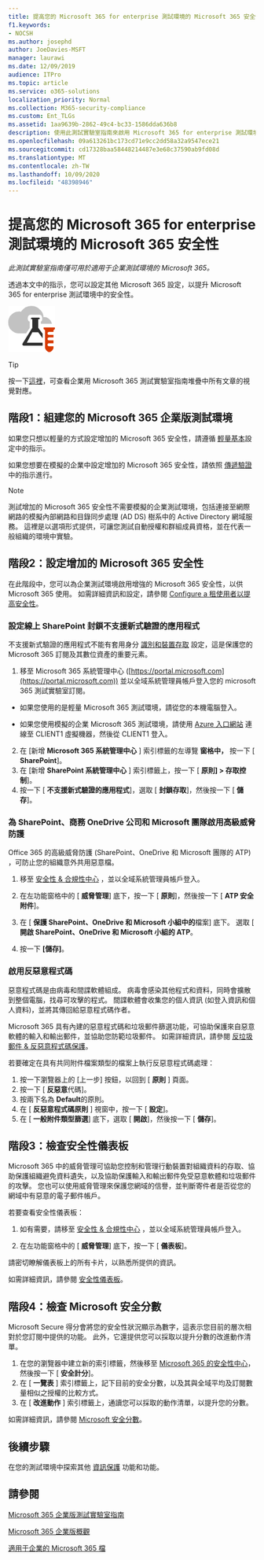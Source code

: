 ```yaml
---
title: 提高您的 Microsoft 365 for enterprise 測試環境的 Microsoft 365 安全性
f1.keywords:
- NOCSH
ms.author: josephd
author: JoeDavies-MSFT
manager: laurawi
ms.date: 12/09/2019
audience: ITPro
ms.topic: article
ms.service: o365-solutions
localization_priority: Normal
ms.collection: M365-security-compliance
ms.custom: Ent_TLGs
ms.assetid: 1aa9639b-2862-49c4-bc33-1586dda636b8
description: 使用此測試實驗室指南來啟用 Microsoft 365 for enterprise 測試環境中的其他 Microsoft 365 安全性設定。
ms.openlocfilehash: 09a613261bc173cd71e9cc2dd58a32a9547ece21
ms.sourcegitcommit: cd17328baa58448214487e3e68c37590ab9fd08d
ms.translationtype: MT
ms.contentlocale: zh-TW
ms.lasthandoff: 10/09/2020
ms.locfileid: "48398946"
---
```

# <a name="increased-microsoft-365-security-for-your-microsoft-365-for-enterprise-test-environment"></a>提高您的 Microsoft 365 for enterprise 測試環境的 Microsoft 365 安全性

*此測試實驗室指南僅可用於適用于企業測試環境的 Microsoft 365。*

透過本文中的指示，您可以設定其他 Microsoft 365 設定，以提升 Microsoft 365 for enterprise 測試環境中的安全性。

![Microsoft Cloud 的測試實驗室指南](../media/m365-enterprise-test-lab-guides/cloud-tlg-icon.png)

> [!TIP]
> 按一下[這裡](../media/m365-enterprise-test-lab-guides/Microsoft365EnterpriseTLGStack.pdf)，可查看企業用 Microsoft 365 測試實驗室指南堆疊中所有文章的視覺對應。
  
## <a name="phase-1-build-out-your-microsoft-365-for-enterprise-test-environment"></a>階段1：組建您的 Microsoft 365 企業版測試環境

如果您只想以輕量的方式設定增加的 Microsoft 365 安全性，請遵循 [輕量基本](lightweight-base-configuration-microsoft-365-enterprise.md)設定中的指示。
  
如果您想要在模擬的企業中設定增加的 Microsoft 365 安全性，請依照 [傳遞驗證](pass-through-auth-m365-ent-test-environment.md)中的指示進行。
  
> [!NOTE]
> 測試增加的 Microsoft 365 安全性不需要模擬的企業測試環境，包括連接至網際網路的模擬內部網路和目錄同步處理 (AD DS) 樹系中的 Active Directory 網域服務。 這裡是以選項形式提供，可讓您測試自動授權和群組成員資格，並在代表一般組織的環境中實驗。 

## <a name="phase-2-configure-increased-microsoft-365-security"></a>階段2：設定增加的 Microsoft 365 安全性

在此階段中，您可以為企業測試環境啟用增強的 Microsoft 365 安全性，以供 Microsoft 365 使用。 如需詳細資訊和設定，請參閱 [Configure a 租使用者以提高安全性](https://docs.microsoft.com/office365/securitycompliance/tenant-wide-setup-for-increased-security)。

### <a name="configure-sharepoint-online-to-block-apps-that-dont-support-modern-authentication"></a>設定線上 SharePoint 封鎖不支援新式驗證的應用程式

不支援新式驗證的應用程式不能有套用身分 [識別和裝置存取](../security/office-365-security/microsoft-365-policies-configurations.md) 設定，這是保護您的 Microsoft 365 訂閱及其數位資產的重要元素。 

1. 移至 Microsoft 365 系統管理中心 ([https://portal.microsoft.com](https://portal.microsoft.com)) 並以全域系統管理員帳戶登入您的 microsoft 365 測試實驗室訂閱。
    
  - 如果您使用的是輕量 Microsoft 365 測試環境，請從您的本機電腦登入。
    
  - 如果您使用模擬的企業 Microsoft 365 測試環境，請使用 [Azure 入口網站](https://portal.azure.com) 連線至 CLIENT1 虛擬機器，然後從 CLIENT1 登入。
 
2. 在 [新增 **Microsoft 365 系統管理中心** ] 索引標籤的左導覽 **窗格中，** 按一下 [ **SharePoint**]。
3. 在 [新增 **SharePoint 系統管理中心** ] 索引標籤上，按一下 [ **原則] > 存取控制**]。
4. 按一下 [ **不支援新式驗證的應用程式**]，選取 [ **封鎖存取**]，然後按一下 [ **儲存**]。


### <a name="enable-advanced-threat-protection-for-sharepoint-onedrive-for-business-and-microsoft-teams"></a>為 SharePoint、商務 OneDrive 公司和 Microsoft 團隊啟用高級威脅防護

Office 365 的高級威脅防護 (SharePoint、OneDrive 和 Microsoft 團隊的 ATP) ，可防止您的組織意外共用惡意檔。

1. 移至 [安全性 & 合規性中心](https://protection.office.com) ，並以全域系統管理員帳戶登入。

2. 在左功能窗格中的 [ **威脅管理**] 底下，按一下 [ **原則**]，然後按一下 [ **ATP 安全附件**]。 

3. 在 [ **保護 SharePoint、OneDrive 和 Microsoft 小組中的**檔案] 底下。 選取 [ **開啟 SharePoint、OneDrive 和 Microsoft 小組的 ATP**。

4. 按一下 **[儲存]**。


### <a name="enable-anti-malware"></a>啟用反惡意程式碼

惡意程式碼是由病毒和間諜軟體組成。 病毒會感染其他程式和資料，同時會擴散到整個電腦，找尋可攻擊的程式。 間諜軟體會收集您的個人資訊 (如登入資訊和個人資料)，並將其傳回給惡意程式碼作者。 

Microsoft 365 具有內建的惡意程式碼和垃圾郵件篩選功能，可協助保護來自惡意軟體的輸入和輸出郵件，並協助您防範垃圾郵件。 如需詳細資訊，請參閱 [反垃圾郵件 & 反惡意程式碼保護](../security/office-365-security/anti-spam-and-anti-malware-protection.md)。

若要確定在具有共同附件檔案類型的檔案上執行反惡意程式碼處理：

1. 按一下瀏覽器上的 [上一步] 按鈕，以回到 [ **原則** ] 頁面。
2. 按一下 [ **反惡意**代碼]。
3. 按兩下名為 **Default**的原則。
4. 在 [ **反惡意程式碼原則** ] 視窗中，按一下 [ **設定**]。
4. 在 [ **一般附件類型篩選**] 底下，選取 [ **開啟**]，然後按一下 [ **儲存**]。


## <a name="phase-3-examine-the-security-dashboard"></a>階段3：檢查安全性儀表板

Microsoft 365 中的威脅管理可協助您控制和管理行動裝置對組織資料的存取、協助保護組織避免資料遺失，以及協助保護輸入和輸出郵件免受惡意軟體和垃圾郵件的攻擊。 您也可以使用威脅管理來保護您網域的信譽，並判斷寄件者是否從您的網域中有惡意的電子郵件帳戶。 

若要查看安全性儀表板：

1. 如有需要，請移至 [安全性 & 合規性中心](https://protection.office.com) ，並以全域系統管理員帳戶登入。

2. 在左功能窗格中的 [ **威脅管理**] 底下，按一下 [ **儀表板**]。

請密切瞭解儀表板上的所有卡片，以熟悉所提供的資訊。

如需詳細資訊，請參閱 [安全性儀表板](https://docs.microsoft.com/microsoft-365/security/office-365-security/security-dashboard)。


## <a name="phase-4-examine-microsoft-secure-score"></a>階段4：檢查 Microsoft 安全分數

Microsoft Secure 得分會將您的安全性狀況顯示為數字，這表示您目前的層次相對於您訂閱中提供的功能。 此外，它還提供您可以採取以提升分數的改進動作清單。

1. 在您的瀏覽器中建立新的索引標籤，然後移至 [Microsoft 365 的安全性中心](https://security.microsoft.com/)，然後按一下 [ **安全計分**]。
2. 在 [ **一覽表**  ] 索引標籤上，記下目前的安全分數，以及其與全域平均及訂閱數量相似之授權的比較方式。
3. 在 [ **改進動作** ] 索引標籤上，通讀您可以採取的動作清單，以提升您的分數。

如需詳細資訊，請參閱 [Microsoft 安全分數](https://docs.microsoft.com/microsoft-365/security/mtp/microsoft-secure-score)。

## <a name="next-steps"></a>後續步驟

在您的測試環境中探索其他 [資訊保護](m365-enterprise-test-lab-guides.md#information-protection) 功能和功能。

## <a name="see-also"></a>請參閱

[Microsoft 365 企業版測試實驗室指南](m365-enterprise-test-lab-guides.md)

[Microsoft 365 企業版概觀](microsoft-365-overview.md)

[適用于企業的 Microsoft 365 檔](https://docs.microsoft.com/microsoft-365-enterprise/)
